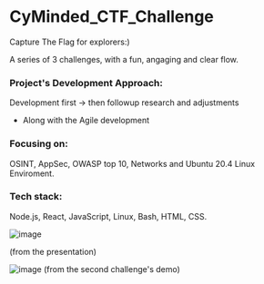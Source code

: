 # CyMinded_CTF_Challenge
Capture The Flag for explorers:)

A series of 3 challenges, with a fun, angaging and clear flow.

### Project's Development Approach: 
Development first -> then followup research and adjustments
+ Along with the Agile development

### Focusing on: 
OSINT, AppSec, OWASP top 10, Networks and Ubuntu 20.4 Linux Enviroment.

### Tech stack: 
Node.js, React, JavaScript, Linux, Bash, HTML, CSS.

![image](https://github.com/user-attachments/assets/3c47e24f-1206-4c57-bdeb-eda39cc2ad48)
   
   (from the presentation)

 ![image](https://github.com/user-attachments/assets/c164190a-e68f-45c9-9c5e-4f21ccd0d9cd)
 (from the second challenge's demo)

